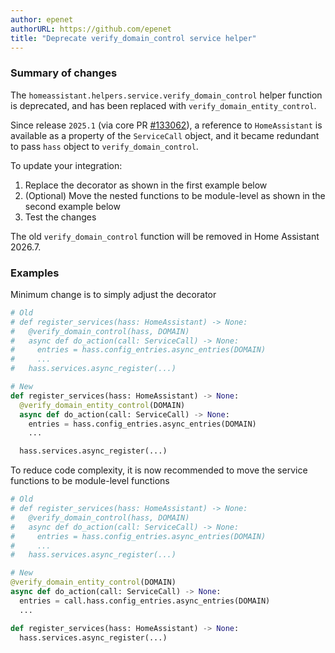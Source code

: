 ```yaml
---
author: epenet
authorURL: https://github.com/epenet
title: "Deprecate verify_domain_control service helper"
---
```


### Summary of changes

The `homeassistant.helpers.service.verify_domain_control` helper function is deprecated,
and has been replaced with `verify_domain_entity_control`.

Since release `2025.1` (via core PR [#133062](https://github.com/home-assistant/core/pull/133062)),
a reference to `HomeAssistant` is available as a property of the `ServiceCall` object,
and it became redundant to pass `hass` object to `verify_domain_control`.

To update your integration:
1. Replace the decorator as shown in the first example below
2. (Optional) Move the nested functions to be module-level as shown in the second example below
3. Test the changes

The old `verify_domain_control` function will be removed in Home Assistant 2026.7.


### Examples

Minimum change is to simply adjust the decorator

```python
# Old
# def register_services(hass: HomeAssistant) -> None:
#   @verify_domain_control(hass, DOMAIN)
#   async def do_action(call: ServiceCall) -> None:
#     entries = hass.config_entries.async_entries(DOMAIN)
#     ...
#   hass.services.async_register(...)

# New
def register_services(hass: HomeAssistant) -> None:
  @verify_domain_entity_control(DOMAIN)
  async def do_action(call: ServiceCall) -> None:
    entries = hass.config_entries.async_entries(DOMAIN)
    ...

  hass.services.async_register(...)
```

To reduce code complexity, it is now recommended to move the service functions to be module-level functions

```python
# Old
# def register_services(hass: HomeAssistant) -> None:
#   @verify_domain_control(hass, DOMAIN)
#   async def do_action(call: ServiceCall) -> None:
#     entries = hass.config_entries.async_entries(DOMAIN)
#     ...
#   hass.services.async_register(...)

# New
@verify_domain_entity_control(DOMAIN)
async def do_action(call: ServiceCall) -> None:
  entries = call.hass.config_entries.async_entries(DOMAIN)
  ...

def register_services(hass: HomeAssistant) -> None:
  hass.services.async_register(...)
```

